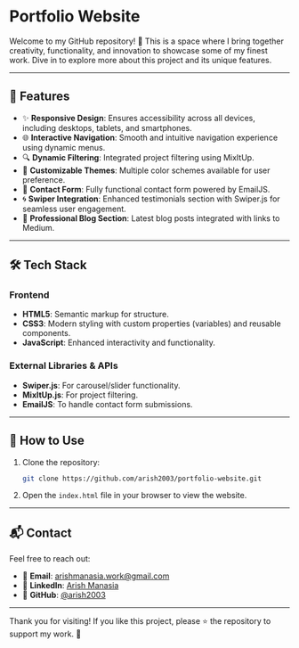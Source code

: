 # Portfolio Website

Welcome to my GitHub repository! 🌟 This is a space where I bring together creativity, functionality, and innovation to showcase some of my finest work. Dive in to explore more about this project and its unique features.

---

## 🚀 Features

- ✨ **Responsive Design**: Ensures accessibility across all devices, including desktops, tablets, and smartphones.
- 🌐 **Interactive Navigation**: Smooth and intuitive navigation experience using dynamic menus.
- 🔍 **Dynamic Filtering**: Integrated project filtering using MixItUp.
- 🎨 **Customizable Themes**: Multiple color schemes available for user preference.
- 📩 **Contact Form**: Fully functional contact form powered by EmailJS.
- 🌀 **Swiper Integration**: Enhanced testimonials section with Swiper.js for seamless user engagement.
- 📝 **Professional Blog Section**: Latest blog posts integrated with links to Medium.

---

## 🛠️ Tech Stack

### Frontend
- **HTML5**: Semantic markup for structure.
- **CSS3**: Modern styling with custom properties (variables) and reusable components.
- **JavaScript**: Enhanced interactivity and functionality.

### External Libraries & APIs
- **Swiper.js**: For carousel/slider functionality.
- **MixItUp.js**: For project filtering.
- **EmailJS**: To handle contact form submissions.

---

## 🌟 How to Use

1. Clone the repository:
   ```bash
   git clone https://github.com/arish2003/portfolio-website.git
   ```
2. Open the `index.html` file in your browser to view the website.

---

## 📬 Contact

Feel free to reach out:
- 📧 **Email**: arishmanasia.work@gmail.com
- 💼 **LinkedIn**: [Arish Manasia](https://www.linkedin.com/in/arish-manasia/)
- 🐙 **GitHub**: [@arish2003](https://github.com/arish2003)

---

Thank you for visiting! If you like this project, please ⭐ the repository to support my work. 🙏
